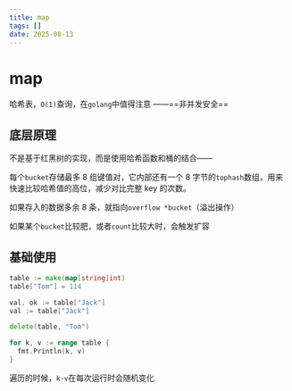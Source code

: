 ```yaml
---
title: map
tags: []
date: 2025-08-13
---
```

# map

哈希表，`O(1)`查询，在`golang`中值得注意 ——==非并发安全==

## 底层原理

不是基于红黑树的实现，而是使用哈希函数和桶的结合——

每个`bucket`存储最多 8 组键值对，它内部还有一个 8 字节的`tophash`数组，用来快速比较哈希值的高位，减少对比完整 key 的次数。

如果存入的数据多余 8 条，就指向`overflow *bucket`（溢出操作）

如果某个`bucket`比较肥，或者`count`比较大时，会触发扩容

## 基础使用

```go
table := make(map[string]int)
table["Tom"] = 114

val, ok := table["Jack"]
val := table["Jack"]

delete(table, "Tom")

for k, v := range table {
  fmt.Println(k, v)
}
```

遍历的时候，`k-v`在每次运行时会随机变化


